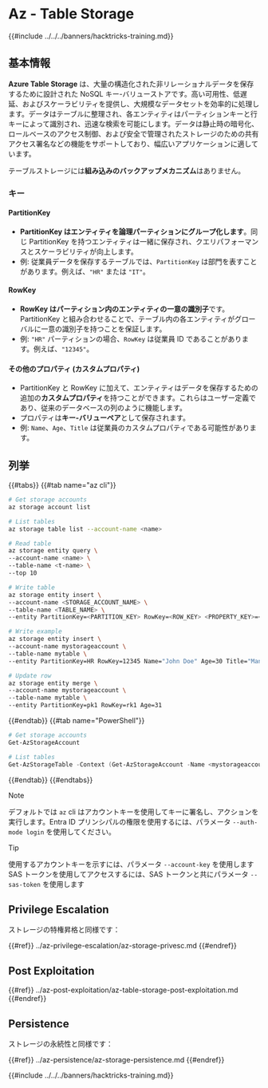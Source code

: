 # Az - Table Storage

{{#include ../../../banners/hacktricks-training.md}}

## 基本情報

**Azure Table Storage** は、大量の構造化された非リレーショナルデータを保存するために設計された NoSQL キー-バリューストアです。高い可用性、低遅延、およびスケーラビリティを提供し、大規模なデータセットを効率的に処理します。データはテーブルに整理され、各エンティティはパーティションキーと行キーによって識別され、迅速な検索を可能にします。データは静止時の暗号化、ロールベースのアクセス制御、および安全で管理されたストレージのための共有アクセス署名などの機能をサポートしており、幅広いアプリケーションに適しています。

テーブルストレージには**組み込みのバックアップメカニズム**はありません。

### キー

#### **PartitionKey**

- **PartitionKey はエンティティを論理パーティションにグループ化します**。同じ PartitionKey を持つエンティティは一緒に保存され、クエリパフォーマンスとスケーラビリティが向上します。
- 例: 従業員データを保存するテーブルでは、`PartitionKey` は部門を表すことがあります。例えば、`"HR"` または `"IT"`。

#### **RowKey**

- **RowKey はパーティション内のエンティティの一意の識別子**です。PartitionKey と組み合わせることで、テーブル内の各エンティティがグローバルに一意の識別子を持つことを保証します。
- 例: `"HR"` パーティションの場合、`RowKey` は従業員 ID であることがあります。例えば、`"12345"`。

#### **その他のプロパティ (カスタムプロパティ)**

- PartitionKey と RowKey に加えて、エンティティはデータを保存するための追加の**カスタムプロパティ**を持つことができます。これらはユーザー定義であり、従来のデータベースの列のように機能します。
- プロパティは**キー-バリューペア**として保存されます。
- 例: `Name`、`Age`、`Title` は従業員のカスタムプロパティである可能性があります。

## 列挙

{{#tabs}}
{{#tab name="az cli"}}
```bash
# Get storage accounts
az storage account list

# List tables
az storage table list --account-name <name>

# Read table
az storage entity query \
--account-name <name> \
--table-name <t-name> \
--top 10

# Write table
az storage entity insert \
--account-name <STORAGE_ACCOUNT_NAME> \
--table-name <TABLE_NAME> \
--entity PartitionKey=<PARTITION_KEY> RowKey=<ROW_KEY> <PROPERTY_KEY>=<PROPERTY_VALUE>

# Write example
az storage entity insert \
--account-name mystorageaccount \
--table-name mytable \
--entity PartitionKey=HR RowKey=12345 Name="John Doe" Age=30 Title="Manager"

# Update row
az storage entity merge \
--account-name mystorageaccount \
--table-name mytable \
--entity PartitionKey=pk1 RowKey=rk1 Age=31
```
{{#endtab}}
{{#tab name="PowerShell"}}
```powershell
# Get storage accounts
Get-AzStorageAccount

# List tables
Get-AzStorageTable -Context (Get-AzStorageAccount -Name <mystorageaccount> -ResourceGroupName <ResourceGroupName>).Context
```
{{#endtab}}
{{#endtabs}}

> [!NOTE]
> デフォルトでは `az` cli はアカウントキーを使用してキーに署名し、アクションを実行します。Entra ID プリンシパルの権限を使用するには、パラメータ `--auth-mode login` を使用してください。

> [!TIP]
> 使用するアカウントキーを示すには、パラメータ `--account-key` を使用します\
> SAS トークンを使用してアクセスするには、SAS トークンと共にパラメータ `--sas-token` を使用します

## Privilege Escalation

ストレージの特権昇格と同様です：

{{#ref}}
../az-privilege-escalation/az-storage-privesc.md
{{#endref}}

## Post Exploitation

{{#ref}}
../az-post-exploitation/az-table-storage-post-exploitation.md
{{#endref}}

## Persistence

ストレージの永続性と同様です：

{{#ref}}
../az-persistence/az-storage-persistence.md
{{#endref}}

{{#include ../../../banners/hacktricks-training.md}}
